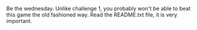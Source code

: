 Be the wednesday. Unlike challenge 1, you probably won't be able to beat this game the old fashioned way. Read the README.txt file, it is very important. 
